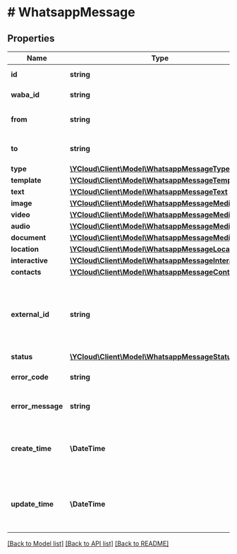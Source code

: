# # WhatsappMessage

## Properties

Name | Type | Description | Notes
------------ | ------------- | ------------- | -------------
**id** | **string** | Unique ID for the object. |
**waba_id** | **string** | WhatsApp Business Account ID. | [optional]
**from** | **string** | The sender&#39;s phone number in [E.164](https://en.wikipedia.org/wiki/E.164) format. |
**to** | **string** | The recipient&#39;s phone number in [E.164](https://en.wikipedia.org/wiki/E.164) format. |
**type** | [**\YCloud\Client\Model\WhatsappMessageType**](WhatsappMessageType.md) |  |
**template** | [**\YCloud\Client\Model\WhatsappMessageTemplate**](WhatsappMessageTemplate.md) |  | [optional]
**text** | [**\YCloud\Client\Model\WhatsappMessageText**](WhatsappMessageText.md) |  | [optional]
**image** | [**\YCloud\Client\Model\WhatsappMessageMedia**](WhatsappMessageMedia.md) |  | [optional]
**video** | [**\YCloud\Client\Model\WhatsappMessageMedia**](WhatsappMessageMedia.md) |  | [optional]
**audio** | [**\YCloud\Client\Model\WhatsappMessageMedia**](WhatsappMessageMedia.md) |  | [optional]
**document** | [**\YCloud\Client\Model\WhatsappMessageMedia**](WhatsappMessageMedia.md) |  | [optional]
**location** | [**\YCloud\Client\Model\WhatsappMessageLocation**](WhatsappMessageLocation.md) |  | [optional]
**interactive** | [**\YCloud\Client\Model\WhatsappMessageInteractive**](WhatsappMessageInteractive.md) |  | [optional]
**contacts** | [**\YCloud\Client\Model\WhatsappMessageContact[]**](WhatsappMessageContact.md) |  | [optional]
**external_id** | **string** | A unique string to reference the object. This can be an order number or similar, and can be used to reconcile the object with your internal systems. | [optional]
**status** | [**\YCloud\Client\Model\WhatsappMessageStatus**](WhatsappMessageStatus.md) |  | [optional]
**error_code** | **string** | Error code when the message status is &#x60;failed&#x60;. | [optional]
**error_message** | **string** | Error message when the message status is &#x60;failed&#x60;. | [optional]
**create_time** | **\DateTime** | The time at which this message is created, formatted in [RFC 3339](https://datatracker.ietf.org/doc/html/rfc3339). e.g., &#x60;2022-06-01T12:00:00.000Z&#x60;. | [optional]
**update_time** | **\DateTime** | The time at which this message is updated, formatted in [RFC 3339](https://datatracker.ietf.org/doc/html/rfc3339). e.g., &#x60;2022-06-01T12:00:00.000Z&#x60;. | [optional]

[[Back to Model list]](../../README.md#models) [[Back to API list]](../../README.md#endpoints) [[Back to README]](../../README.md)
